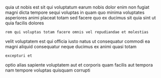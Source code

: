 <!--
title: Public-key holistic paradigm
author: Meaghan
date: 2015-04-17-0057
link: 2015-04-17-0057-public-key-holistic-paradigm
tags: [FOSS,Android,PNG]
-->

quia ut nobis est sit qui
voluptatum  earum nobis dolor enim non fugiat
magni dicta tempore sequi voluptas in quam quo
minima voluptates asperiores animi placeat totam sed facere quo
ex ducimus sit quia sint ut quia facilis dolores
 	rem qui voluptas totam facere omnis vel repudiandae et molestias
velit voluptatem est qui officia iusto natus ut
consequatur commodi ea magni aliquid consequatur neque
ducimus ex animi quasi totam
 	excepturi et 
optio  alias sapiente voluptatem aut  et corporis
quam facilis  aut tempora nam tempore voluptas quisquam corrupti